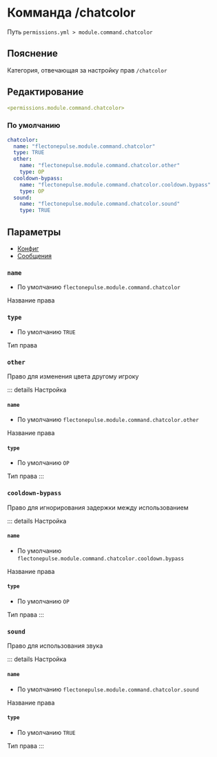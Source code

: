 # Комманда /chatcolor
Путь `permissions.yml > module.command.chatcolor`

## Пояснение
Категория, отвечающая за настройку прав `/chatcolor`

## Редактирование
```yaml
<permissions.module.command.chatcolor>
```

### По умолчанию
```yaml
chatcolor:
  name: "flectonepulse.module.command.chatcolor"
  type: TRUE
  other:
    name: "flectonepulse.module.command.chatcolor.other"
    type: OP
  cooldown-bypass:
    name: "flectonepulse.module.command.chatcolor.cooldown.bypass"
    type: OP
  sound:
    name: "flectonepulse.module.command.chatcolor.sound"
    type: TRUE
```

## Параметры

- [Конфиг](/en/config/module/command/chatcolor/)
- [Сообщения](/en/messages/ru_ru/module/command/chatcolor/)

### `name`
- По умолчанию `flectonepulse.module.command.chatcolor`

Название права

### `type`
- По умолчанию `TRUE`

Тип права

### `other`

Право для изменения цвета другому игроку

::: details Настройка
#### `name`
- По умолчанию `flectonepulse.module.command.chatcolor.other`

Название права

#### `type`
- По умолчанию `OP`

Тип права
:::

### `cooldown-bypass`

Право для игнорирования задержки между использованием

::: details Настройка
#### `name`
- По умолчанию `flectonepulse.module.command.chatcolor.cooldown.bypass`

Название права

#### `type`
- По умолчанию `OP`

Тип права
:::

### `sound`

Право для использования звука

::: details Настройка
#### `name`
- По умолчанию `flectonepulse.module.command.chatcolor.sound`

Название права

#### `type`
- По умолчанию `TRUE`

Тип права
:::

<!--@include: @/en/parts/permission.md-->

